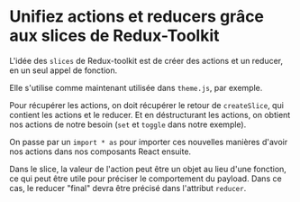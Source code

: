 # Unifiez actions et reducers grâce aux slices de Redux-Toolkit

L'idée des `slices` de Redux-toolkit est de créer des actions et un reducer, en un seul appel de fonction.

Elle s'utilise comme maintenant utilisée dans `theme.js`, par exemple.

Pour récupérer les actions, on doit récupérer le retour de `createSlice`, qui contient les actions et le reducer.
Et en déstructurant les actions, on obtient nos actions de notre besoin (`set` et `toggle` dans notre exemple).

On passe par un `import * as` pour importer ces nouvelles manières d'avoir nos actions dans nos composants React ensuite.

Dans le slice, la valeur de l'action peut être un objet au lieu d'une fonction, ce qui peut être utile pour préciser le comportement du payload. Dans ce cas, le reducer "final" devra être précisé dans l'attribut `reducer`.